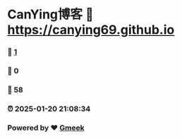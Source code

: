 # CanYing博客 :link: https://canying69.github.io 
### :page_facing_up: [1](https://canying69.github.io/tag.html) 
### :speech_balloon: 0 
### :hibiscus: 58 
### :alarm_clock: 2025-01-20 21:08:34 
### Powered by :heart: [Gmeek](https://github.com/Meekdai/Gmeek)
